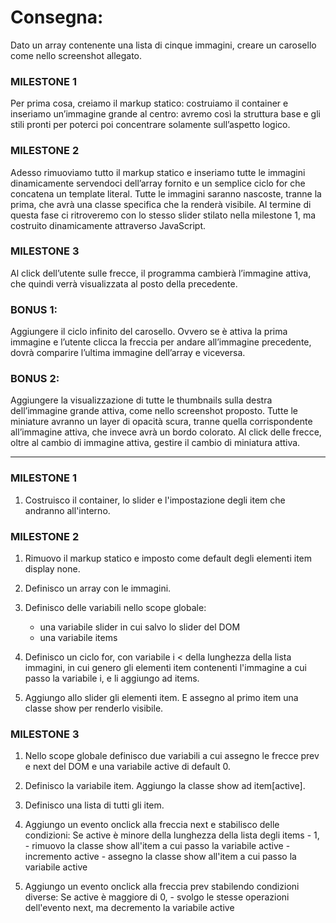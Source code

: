 # Consegna:
Dato un array contenente una lista di cinque immagini, creare un carosello come nello screenshot allegato.

### MILESTONE 1
Per prima cosa, creiamo il markup statico: costruiamo il container e inseriamo un’immagine grande al centro: avremo così la struttura base e gli stili pronti per poterci poi concentrare solamente sull’aspetto logico.

### MILESTONE 2
Adesso rimuoviamo tutto il markup statico e inseriamo tutte le immagini dinamicamente servendoci dell’array fornito e un semplice ciclo for che concatena un template literal.
Tutte le immagini saranno nascoste, tranne la prima, che avrà una classe specifica che la renderà visibile.
Al termine di questa fase ci ritroveremo con lo stesso slider stilato nella milestone 1, ma costruito dinamicamente attraverso JavaScript.

### MILESTONE 3
Al click dell’utente sulle frecce, il programma cambierà l’immagine attiva, che quindi verrà visualizzata al posto della precedente.

### BONUS 1:
Aggiungere il ciclo infinito del carosello. Ovvero se è attiva la prima immagine e l’utente clicca la freccia per andare all’immagine precedente, dovrà comparire l’ultima immagine dell’array e viceversa.

### BONUS 2:
Aggiungere la visualizzazione di tutte le thumbnails sulla destra dell’immagine grande attiva, come nello screenshot proposto. Tutte le miniature avranno un layer di opacità scura, tranne quella corrispondente all’immagine attiva, che invece avrà un bordo colorato.
Al click delle frecce, oltre al cambio di immagine attiva, gestire il cambio di miniatura attiva.

*** 

### MILESTONE 1
1) Costruisco il container, lo slider e l'impostazione degli item che andranno all'interno. 

### MILESTONE 2
1) Rimuovo il markup statico e imposto come default degli elementi item display none. 

2) Definisco un array con le immagini. 

3) Definisco delle variabili nello scope globale:  
    - una variabile slider in cui salvo lo slider del DOM
    - una variabile items

4) Definisco un ciclo for, con variabile i < della lunghezza della lista immagini, in cui genero gli elementi item contenenti l'immagine a cui passo la variabile i, e li aggiungo ad items.  

5) Aggiungo allo slider gli elementi item. E assegno al primo item una classe show per renderlo visibile. 

### MILESTONE 3 
1) Nello scope globale definisco due variabili a cui assegno le frecce prev e next del DOM e una variabile active di default 0. 

2) Definisco la variabile item. Aggiungo la classe show ad item[active].  

2) Definisco una lista di tutti gli item. 

3) Aggiungo un evento onclick alla freccia next e stabilisco delle condizioni: 
    Se active è minore della lunghezza della lista degli items - 1, 
        - rimuovo la classe show all'item a cui passo la variabile active
        - incremento active
        - assegno la classe show all'item a cui passo la variabile active

4) Aggiungo un evento onclick alla freccia prev stabilendo condizioni diverse:
    Se active è maggiore di 0,
        - svolgo le stesse operazioni dell'evento next, ma decremento la variabile active

